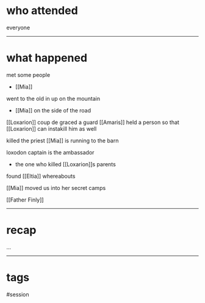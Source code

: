 # who attended

everyone

---
# what happened

met some people
- [[Mia]]

went to the old in up on the mountain
- [[Mia]] on the side of the road

[[Loxarion]] coup de graced a guard
[[Amaris]] held a person so that [[Loxarion]] can instakill him as well

killed the priest
[[Mia]] is running to the barn

loxodon captain is the ambassador
- the one who killed [[Loxarion]]s parents

found [[Eltia]] whereabouts

[[Mia]] moved us into her secret camps

[[Father Finly]]



---
# recap

...

---
# tags

#session